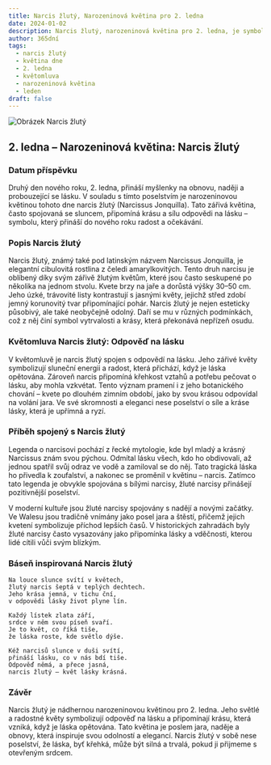```yaml
---
title: Narcis žlutý, Narozeninová květina pro 2. ledna
date: 2024-01-02
description: Narcis žlutý, narozeninová květina pro 2. ledna, je symbolem Odpověď na lásku. Objevte její jedinečný význam, fascinující příběhy a poezii, která oslavuje její krásu.
author: 365dní
tags:
  - narcis žlutý
  - květina dne
  - 2. ledna
  - květomluva
  - narozeninová květina
  - leden
draft: false
---
```


![Obrázek Narcis žlutý](https://cdn.pixabay.com/photo/2022/04/02/12/29/wild-daffodils-7106921_1280.jpg#center)

## 2. ledna – Narozeninová květina: Narcis žlutý

### Datum příspěvku

Druhý den nového roku, 2. ledna, přináší myšlenky na obnovu, naději a probouzející se lásku. V souladu s tímto poselstvím je narozeninovou květinou tohoto dne narcis žlutý (Narcissus Jonquilla). Tato zářivá květina, často spojovaná se sluncem, připomíná krásu a sílu odpovědi na lásku – symbolu, který přináší do nového roku radost a očekávání.

### Popis Narcis žlutý

Narcis žlutý, známý také pod latinským názvem Narcissus Jonquilla, je elegantní cibulovitá rostlina z čeledi amarylkovitých. Tento druh narcisu je oblíbený díky svým zářivě žlutým květům, které jsou často seskupené po několika na jednom stvolu. Kvete brzy na jaře a dorůstá výšky 30–50 cm. Jeho úzké, trávovité listy kontrastují s jasnými květy, jejichž střed zdobí jemný korunovitý tvar připomínající pohár. Narcis žlutý je nejen esteticky působivý, ale také neobyčejně odolný. Daří se mu v různých podmínkách, což z něj činí symbol vytrvalosti a krásy, která překonává nepřízeň osudu.

### Květomluva Narcis žlutý: Odpověď na lásku

V květomluvě je narcis žlutý spojen s odpovědí na lásku. Jeho zářivé květy symbolizují sluneční energii a radost, která přichází, když je láska opětována. Zároveň narcis připomíná křehkost vztahů a potřebu pečovat o lásku, aby mohla vzkvétat. Tento význam pramení i z jeho botanického chování – kvete po dlouhém zimním období, jako by svou krásou odpovídal na volání jara. Ve své skromnosti a eleganci nese poselství o síle a kráse lásky, která je upřímná a ryzí.

### Příběh spojený s Narcis žlutý

Legenda o narcisovi pochází z řecké mytologie, kde byl mladý a krásný Narcissus znám svou pýchou. Odmítal lásku všech, kdo ho obdivovali, až jednou spatřil svůj odraz ve vodě a zamiloval se do něj. Tato tragická láska ho přivedla k zoufalství, a nakonec se proměnil v květinu – narcis. Zatímco tato legenda je obvykle spojována s bílými narcisy, žluté narcisy přinášejí pozitivnější poselství.

V moderní kultuře jsou žluté narcisy spojovány s nadějí a novými začátky. Ve Walesu jsou tradičně vnímány jako posel jara a štěstí, přičemž jejich kvetení symbolizuje příchod lepších časů. V historických zahradách byly žluté narcisy často vysazovány jako připomínka lásky a vděčnosti, kterou lidé cítili vůči svým blízkým.

### Báseň inspirovaná Narcis žlutý

```
Na louce slunce svítí v květech,  
žlutý narcis šeptá v teplých dechtech.  
Jeho krása jemná, v tichu ční,  
v odpovědi lásky život plyne lín.  

Každý lístek zlata září,  
srdce v něm svou píseň svaří.  
Je to květ, co říká tiše,  
že láska roste, kde světlo dýše.  

Kéž narcisů slunce v duši svítí,  
přináší lásku, co v nás bdí tiše.  
Odpověď němá, a přece jasná,  
narcis žlutý – květ lásky krásná.  
```

### Závěr

Narcis žlutý je nádhernou narozeninovou květinou pro 2. ledna. Jeho světlé a radostné květy symbolizují odpověď na lásku a připomínají krásu, která vzniká, když je láska opětována. Tato květina je poslem jara, naděje a obnovy, která inspiruje svou odolností a elegancí. Narcis žlutý v sobě nese poselství, že láska, byť křehká, může být silná a trvalá, pokud ji přijmeme s otevřeným srdcem.